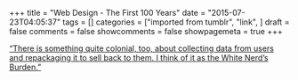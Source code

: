 +++
title = "Web Design - The First 100 Years"
date = "2015-07-23T04:05:37"
tags = []
categories = ["imported from tumblr", "link", ]
draft = false
comments = false
showcomments = false
showpagemeta = true
+++

[<p>&ldquo;There is something quite colonial, too, about collecting data from users and repackaging it to sell back to them. I think of it as the White Nerd&rsquo;s Burden.&rdquo;</p>](http://idlewords.com/talks/web_design_first_100_years.htm)